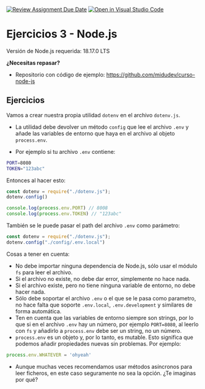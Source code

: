 [![Review Assignment Due Date](https://classroom.github.com/assets/deadline-readme-button-24ddc0f5d75046c5622901739e7c5dd533143b0c8e959d652212380cedb1ea36.svg)](https://classroom.github.com/a/GSlXBViu)
[![Open in Visual Studio Code](https://classroom.github.com/assets/open-in-vscode-718a45dd9cf7e7f842a935f5ebbe5719a5e09af4491e668f4dbf3b35d5cca122.svg)](https://classroom.github.com/online_ide?assignment_repo_id=11553010&assignment_repo_type=AssignmentRepo)
# Ejercicios 3 - Node.js

Versión de Node.js requerida: 18.17.0 LTS

**¿Necesitas repasar?**

- Repositorio con código de ejemplo: https://github.com/midudev/curso-node-js

## Ejercicios

Vamos a crear nuestra propia utilidad `dotenv` en el archivo `dotenv.js`.

- La utilidad debe devolver un método `config` que lee el archivo `.env` y añade las variables de entorno que haya en el archivo al objeto `process.env`.

- Por ejemplo si tu archivo `.env` contiene:

```sh
PORT=8080
TOKEN="123abc"
```

Entonces al hacer esto:

```javascript
const dotenv = require("./dotenv.js");
dotenv.config()

console.log(process.env.PORT) // 8008
console.log(process.env.TOKEN) // "123abc"
```

También se le puede pasar el path del archivo `.env` como parámetro:

```javascript
const dotenv = require("./dotenv.js");
dotenv.config("./config/.env.local")
```

Cosas a tener en cuenta:

- No debe importar ninguna dependencia de Node.js, sólo usar el módulo `fs` para leer el archivo.
- Si el archivo no existe, no debe dar error, simplemente no hace nada.
- Si el archivo existe, pero no tiene ninguna variable de entorno, no debe hacer nada.
- Sólo debe soportar el archivo `.env` o el que se le pasa como parametro, no hace falta que soporte `.env.local`, `.env.development` y similares de forma automática.
- Ten en cuenta que las variables de entorno siempre son strings, por lo que si en el archivo `.env` hay un número, por ejemplo `PORT=8080`, al leerlo con `fs` y añadirlo a `process.env` debe ser un string, no un número.
- `process.env` es un objeto y, por lo tanto, es mutable. Esto significa que podemos añadir propiedades nuevas sin problemas. Por ejemplo:

```javascript
process.env.WHATEVER = 'ohyeah'
```

- Aunque muchas veces recomendamos usar métodos asíncronos para leer ficheros, en este caso seguramente no sea la opción. ¿Te imaginas por qué?